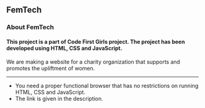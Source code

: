 FemTech
---
### About FemTech

#### This project is a part of Code First Girls project. The project has been developed using HTML, CSS and JavaScript.

We are making a website for a charity organization that supports and promotes the upliftment of women.

---
- You need a proper functional browser that has no restrictions on running HTML, CSS and JavaScript.
- The link is given in the description.
